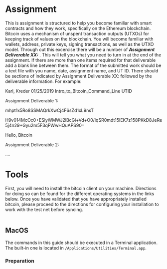 # Assignment
This is assignment is structured to help you become familiar with smart contracts and how they work, specifically on the Ethereum blockchain.  Bitcoin uses a mechanism of unspent transaction outputs (UTXOs) for keeping track of values on the blockchain.  You will become familiar with wallets, address, private keys, signing transactions, as well as the UTXO model.  Through out this excercise there will be a number of ***Assignment Deliverable XX:*** . This will tell you what you need to turn in at the end of the assignment.  If there are more than one items required for that deliverable add a blank line between them. The format of the submitted work should be a text file with you name, date, assignment name, and UT ID. There should be sections of indicated by Assignment Deliverable XX: followed by the deliverable information.  For example:

Karl, Kreder            01/25/2019             Intro_to_Bitcoin_Command_Line            UTID

Assignment Deliverable 1:

mhpt1x5Ro8SSMAQrkXwCj4F6sZd1xL9nsT

H9v014McOc0+ESiyWMWJ2lBcGi+Vd+O0/IqSR0mdt15IEK7z158PKkD8JeRe5j4n29+Gyu2m5F3qPWwHQuAPS90= 

Hello, Bitcoin

Assignment Deliverable 2:

....


# Tools
First, you will need to install the bitcoin client on your machine.  Directions for doing so can be found for the different operating systems in the links below.  Once you have validated that you have appropriately installed bitcoin, please proceed to the directions for configuring your installation to work with the test net before syncing. <br><br>

## MacOS
The commands in this guide should be executed in a Terminal application.
The built-in one is located in `/Applications/Utilities/Terminal.app`.

### Preparation
